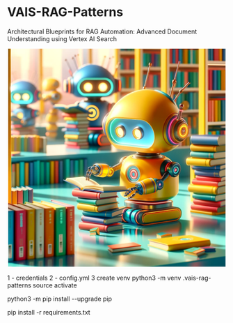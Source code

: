 # VAIS-RAG-Patterns

Architectural Blueprints for RAG Automation: Advanced Document Understanding using Vertex AI Search
<div align="center">
<img src="./img/rag-patterns-cover.png" alt="RAG Patterns" width="500" height="500"/>
</div>



1 - credentials 
2 - config.yml 
3 create venv 
python3 -m venv .vais-rag-patterns 
source activate 

python3 -m pip install --upgrade pip

pip install -r requirements.txt
